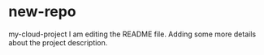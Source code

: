 # new-repo
my-cloud-project
I am editing the README file. Adding some more details about the project description.
